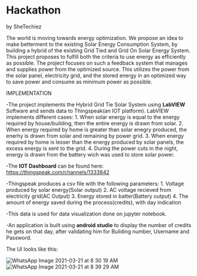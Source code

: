 # Hackathon
by SheTechiez

The world is moving towards energy optimization. We propose an idea to make betterment to the existing Solar Energy Consumption System, by building a hybrid of the existing Grid Tied and Grid On Solar Energy System.
This project proposes to fulfill both the criteria to use energy as efficiently as possible. The project focuses on such a feedback system that manages and supplies power from the optimized source. This utilizes the power from the solar panel, electricity grid, and the stored energy in an optimized way to save power and consume as minimum power as possible.

IMPLEMENTATION

-The project implements the Hybrid Grid Tie Solar System using **LabVIEW** Software and sends data to Thingspeak(an IOT platform).
LabVIEW implements different cases: 1. When solar energy is equal to the energy required by house/building, then the entire energy is drawn from solar.
                                    2. When energy required by home is greater than solar enegry produced, the enerhy is drawn from solar and remaining by power grid.
                                    3. When energy required by home is lesser than the energy produced by solar panels, the excess energy is sent to the grid.
                                    4. During the power cuts in the night, energy is drawn from the battery wich was used to store solar power.

-The **IOT Dashboard** can be found here: https://thingspeak.com/channels/1333842 

-Thingspeak produces a csv file with the following parameters: 1. Voltage produced by solar energy(Solar output)
                                                               2. AC voltage recieved from electricity grid(AC Output)
                                                               3. Energy stored in batter(Battery output)
                                                               4. The amount of energy saved during the process(credits), with day indication

-This data is used for data visualization done on jupyter notebook.

-An application is built using **android studio** to display the number of credits he gets on that day, after validating him for Building number, Username and Password.

The UI looks like this:

![WhatsApp Image 2021-03-21 at 8 30 19 AM](https://user-images.githubusercontent.com/56498610/111892398-2e48aa00-8a21-11eb-8b8b-85a0fc02e34e.jpeg)
![WhatsApp Image 2021-03-21 at 8 39 29 AM](https://user-images.githubusercontent.com/56498610/111892407-4ae4e200-8a21-11eb-813d-0f54b7651ac5.jpeg)




